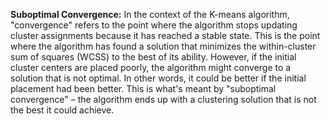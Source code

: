 **Suboptimal Convergence:** In the context of the K-means algorithm, "convergence" refers to the point where the algorithm stops updating cluster assignments because it has reached a stable state. This is the point where the algorithm has found a solution that minimizes the within-cluster sum of squares (WCSS) to the best of its ability. However, if the initial cluster centers are placed poorly, the algorithm might converge to a solution that is not optimal. In other words, it could be better if the initial placement had been better. This is what's meant by "suboptimal convergence" – the algorithm ends up with a clustering solution that is not the best it could achieve.